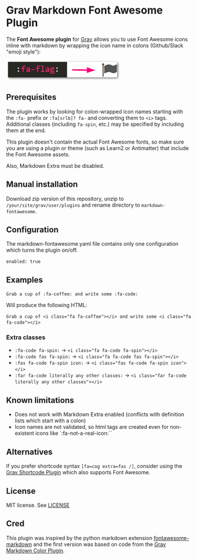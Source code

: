 # Grav Markdown Font Awesome Plugin

The **Font Awesome plugin** for [Grav](http://github.com/getgrav/grav) allows you to use Font Awesome icons inline with markdown by wrapping the icon name in colons (Github/Slack "emoji style"):

![Font Awesome flag icon](assets/fa-flag-to-icon.png)

## Prerequisites

The plugin works by looking for colon-wrapped icon names starting with the `:fa-` prefix or `:fa[srlb]? fa-` and converting them to `<i>` tags. Additional classes (including `fa-spin`, etc.) may be specified by including them at the end.

This plugin doesn't contain the actual Font Awesome fonts, so make sure you are using a plugin or theme (such as Learn2 or Antimatter) that include the Font Awesome assets.

Also, Markdown Extra must be disabled.

## Manual installation

Download zip version of this repository, unzip to `/your/site/grav/user/plugins` and rename directory to `markdown-fontawesome`.

## Configuration

The markdown-fontawesome.yaml file contains only one configuration which turns the plugin on/off.

```
enabled: true
```

## Examples

```
Grab a cup of :fa-coffee: and write some :fa-code:
```

Will produce the following HTML:

```
Grab a cup of <i class="fa fa-coffee"></i> and write some <i class="fa fa-code"></i>
```

### Extra classes

- `:fa-code fa-spin:` -> `<i class="fa fa-code fa-spin"></i>`
- `:fa-code fas fa-spin:` -> `<i class="fa fa-code fas fa-spin"></i>`
- `:fas fa-code fa-spin icon:` -> `<i class="fas fa-code fa-spin icon"></i>`
- `:far fa-code literally any other classes:` -> `<i class="far fa-code literally any other classes"></i>`

## Known limitations

- Does not work with Markdown Extra enabled (conflicts with definition lists which start with a colon)
- Icon names are not validated, so html tags are created even for non-existent icons like `:fa-not-a-real-icon:``

## Alternatives

If you prefer shortcode syntax `[fa=cog extra=fas /]`, consider using the [Grav Shortcode Plugin](https://github.com/getgrav/grav-plugin-shortcode-core#fontawesome) which also supports Font Awesome.

## License

MIT license. See [LICENSE](LICENSE.txt)

## Cred

This plugin was inspired by the python markdown extension [fontawesome-markdown](https://github.com/bmcorser/fontawesome-markdown) and the first version was based on code from the [Grav Markdown Color Plugin](https://github.com/getgrav/grav-plugin-markdown-color).
